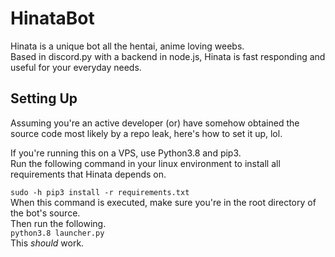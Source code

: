 # HinataBot
Hinata is a unique bot all the hentai, anime loving weebs.\
Based in discord.py with a backend in node.js, Hinata is fast responding and useful for your everyday needs.

## Setting Up
Assuming you're an active developer (or) have somehow obtained the source code most likely by a repo leak, here's how to set it up, lol.

If you're running this on a VPS, use Python3.8 and pip3.\
Run the following command in your linux environment to install all requirements that Hinata depends on.

```sudo -h pip3 install -r requirements.txt```\
When this command is executed, make sure you're in the root directory of the bot's source.\
Then run the following.\
```python3.8 launcher.py```
\
This *should* work.

